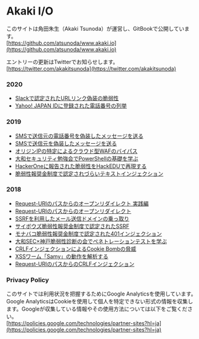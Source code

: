 # Akaki I/O

このサイトは角田朱生（Akaki Tsunoda）が運営し、GitBookで公開しています。  
[https://github.com/atsunoda/www.akaki.io](https://github.com/atsunoda/www.akaki.io)

エントリーの更新はTwitterでお知らせします。  
[https://twitter.com/akakitsunoda](https://twitter.com/akakitsunoda)

### 2020

* [Slackで認定されたURLリンク偽装の脆弱性](2020/url_link_spoofing.md)
* [Yahoo! JAPAN IDに登録された電話番号の列挙](2020/phone_number_enumeration.md)

### 2019

* [SMSで送信元の電話番号を偽装したメッセージを送る](2019/sms_spoofing_2.md)
* [SMSで送信元を偽装したメッセージを送る](2019/sms_spoofing.md)
* [オリジンIPの特定によるクラウド型WAFのバイパス](2019/cloud-waf_bypass.md)
* [大和セキュリティ勉強会でPowerShellの基礎を学ぶ](2019/learning_powershell.md)
* [HackerOneに報告された脆弱性をHackEDUで再現する](2019/hackedu.md)
* [脆弱性報奨金制度で認定されづらいテキストインジェクション](2019/text_injection.md)

### 2018

* [Request-URIのパスからのオープンリダイレクト 実践編](2018/practical_open_redirect_via_path.md)
* [Request-URIのパスからのオープンリダイレクト](2018/open_redirect_via_path.md)
* [SSRFを利用したメール送信ドメインの乗っ取り](2018/smtp_domain_takeover.md)
* [サイボウズ脆弱性報奨金制度で認定されたSSRF](2018/ssrf_in_cybozu.md)
* [モナバコ脆弱性報奨金制度で認定された401インジェクション](2018/401i_in_monabako.md)
* [大和SEC×神戸脆弱性診断の会でペネトレーションテストを学ぶ](2018/learning_pentest_in_kobe.md)
* [CRLFインジェクションによるCookie Bombの脅威](2018/impact_of_cookie_bomb.md)
* [XSSワーム「Samy」の動作を解析する](2018/analyzing_samy_xss_worm.md)
* [Request-URIのパスからのCRLFインジェクション](2018/crlfi_via_path_of_request-uri.md)

### Privacy Policy

このサイトでは利用状況を把握するためにGoogle Analyticsを使用しています。Google AnalyticsはCookieを使用して個人を特定できない形式の情報を収集します。Googleが収集している情報やその使用方法については以下をご覧ください。  
[https://policies.google.com/technologies/partner-sites?hl=ja](https://policies.google.com/technologies/partner-sites?hl=ja)

